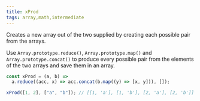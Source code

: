 ```yaml
---
title: xProd
tags: array,math,intermediate
---
```


Creates a new array out of the two supplied by creating each possible pair from the arrays.

Use `Array.prototype.reduce()`, `Array.prototype.map()` and `Array.prototype.concat()` to produce every possible pair from the elements of the two arrays and save them in an array.

```js
const xProd = (a, b) =>
  a.reduce((acc, x) => acc.concat(b.map((y) => [x, y])), []);
```

```js
xProd([1, 2], ["a", "b"]); // [[1, 'a'], [1, 'b'], [2, 'a'], [2, 'b']]
```
